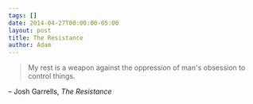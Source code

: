```yaml
---
tags: []
date: 2014-04-27T00:00:00-05:00
layout: post
title: The Resistance
author: Adam
---
```


> My rest is a weapon against the oppression of man's obsession to control things.

– Josh Garrells, _The Resistance_
